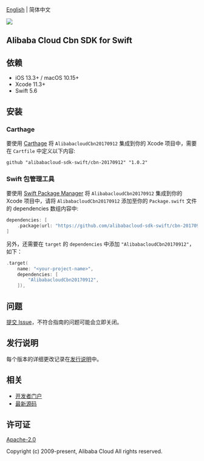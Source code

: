 [English](README.md) | 简体中文

![](https://aliyunsdk-pages.alicdn.com/icons/AlibabaCloud.svg)

## Alibaba Cloud Cbn SDK for Swift

## 依赖

- iOS 13.3+ / macOS 10.15+
- Xcode 11.3+
- Swift 5.6

## 安装

### Carthage

要使用 [Carthage](https://github.com/Carthage/Carthage) 将 `AlibabacloudCbn20170912` 集成到你的 Xcode 项目中，需要在 `Cartfile` 中定义以下内容:

```ogdl
github "alibabacloud-sdk-swift/cbn-20170912" "1.0.2"
```

### Swift 包管理工具

要使用 [Swift Package Manager](https://swift.org/package-manager/) 将 `AlibabacloudCbn20170912` 集成到你的 Xcode 项目中，请将 `AlibabacloudCbn20170912` 添加至你的 `Package.swift` 文件的 dependencies 数组内容中:

```swift
dependencies: [
    .package(url: "https://github.com/alibabacloud-sdk-swift/cbn-20170912.git", from: "1.0.2")
]
```

另外，还需要在 `target` 的 `dependencies` 中添加 `"AlibabacloudCbn20170912"`，如下：

```swift
.target(
    name: "<your-project-name>",
    dependencies: [
        "AlibabacloudCbn20170912",
    ]),
```

## 问题

[提交 Issue](https://github.com/alibabacloud-sdk-swift/cbn-20170912/issues/new)，不符合指南的问题可能会立即关闭。

## 发行说明

每个版本的详细更改记录在[发行说明](./ChangeLog.txt)中。

## 相关

* [开发者门户](https://next.api.aliyun.com/home)
* [最新源码](https://github.com/alibabacloud-sdk-swift/cbn-20170912)

## 许可证

[Apache-2.0](http://www.apache.org/licenses/LICENSE-2.0)

Copyright (c) 2009-present, Alibaba Cloud All rights reserved.
